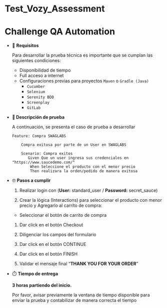 # Test_Vozy_Assessment

# Challenge **QA Automation**

- 🧰 **Requisitos**
    
    Para desarrollar la prueba técnica es importante que se cumplan las siguientes condiciones:
    
    - Disponibilidad de tiempo
    - Full acceso a internet
    - Configuraciones previas para proyectos `Maven` o `Gradle (Java)`
        - `Cucumber`
        - `Selenium`
        - `Serenity BDD`
        - `Screenplay`
        - `GitLab`
    
- **📝 Descripción de prueba**
    
    A continuación, se presenta el caso de prueba a desarrollar
    
    ```gherkin
    Feature: Compra SWAGLABS
    
        Compra exitosa por parte de un User en SWAGLABS
    
        Scenario: Compra exitos 
           Given Que un user ingresa sus credenciales en "https://www.saucedemo.com/"
            When Seleccione el producto con el menor precio
            Then realizara la orden/pedido de manera exitosa
    ```
    
- 🤓 **Pasos a cumplir**
    1. Realizar login con (**User:** standard_user / **Password:** secret_sauce)
        
        
    
    1. Crear la lógica (Interactions) para seleccionar el producto con menor precio y Agregarlo al carrito de compra: 
        
    
    - Seleccionar el botón de carrito de compra
        
        
    
    1. Dar click en el botón Checkout
                
    
    1. Diligenciar los campos del formulario
        
        
    2. Dar click en el botón CONTINUE
        
        
    1. Dar click en el botón FINISH
        
        
    2. Validar el mensaje final “**THANK YOU FOR YOUR ORDER**”
                
- ⏱️ **Tiempo de entrega**
    
    **3 horas partiendo del inicio.** 
    
    Por favor, avisar previamente la ventana de tiempo disponible para enviar la prueba y contabilizar de manera correcta el tiempo
